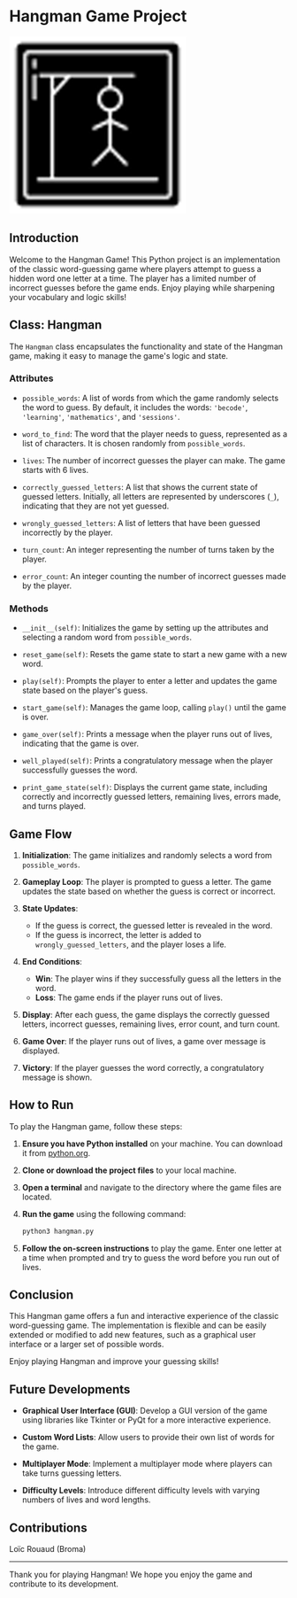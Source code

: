 # Hangman Game Project

![Hangman Game Demo](pictures/icons8-hangman-game-64_upscayl_5x_realesrgan-x4plus-anime.png)

## Introduction

Welcome to the Hangman Game! This Python project is an implementation of the classic word-guessing game where players attempt to guess a hidden word one letter at a time. The player has a limited number of incorrect guesses before the game ends. Enjoy playing while sharpening your vocabulary and logic skills!

## Class: Hangman

The `Hangman` class encapsulates the functionality and state of the Hangman game, making it easy to manage the game's logic and state.

### Attributes

- `possible_words`: A list of words from which the game randomly selects the word to guess. By default, it includes the words: `'becode'`, `'learning'`, `'mathematics'`, and `'sessions'`.

- `word_to_find`: The word that the player needs to guess, represented as a list of characters. It is chosen randomly from `possible_words`.

- `lives`: The number of incorrect guesses the player can make. The game starts with 6 lives.

- `correctly_guessed_letters`: A list that shows the current state of guessed letters. Initially, all letters are represented by underscores (`_`), indicating that they are not yet guessed.

- `wrongly_guessed_letters`: A list of letters that have been guessed incorrectly by the player.

- `turn_count`: An integer representing the number of turns taken by the player.

- `error_count`: An integer counting the number of incorrect guesses made by the player.

### Methods

- `__init__(self)`: Initializes the game by setting up the attributes and selecting a random word from `possible_words`.

- `reset_game(self)`: Resets the game state to start a new game with a new word.

- `play(self)`: Prompts the player to enter a letter and updates the game state based on the player's guess.

- `start_game(self)`: Manages the game loop, calling `play()` until the game is over.

- `game_over(self)`: Prints a message when the player runs out of lives, indicating that the game is over.

- `well_played(self)`: Prints a congratulatory message when the player successfully guesses the word.

- `print_game_state(self)`: Displays the current game state, including correctly and incorrectly guessed letters, remaining lives, errors made, and turns played.

## Game Flow

1. **Initialization**: The game initializes and randomly selects a word from `possible_words`.

2. **Gameplay Loop**: The player is prompted to guess a letter. The game updates the state based on whether the guess is correct or incorrect.

3. **State Updates**: 
    - If the guess is correct, the guessed letter is revealed in the word.
    - If the guess is incorrect, the letter is added to `wrongly_guessed_letters`, and the player loses a life.

4. **End Conditions**:
    - **Win**: The player wins if they successfully guess all the letters in the word.
    - **Loss**: The game ends if the player runs out of lives.

5. **Display**: After each guess, the game displays the correctly guessed letters, incorrect guesses, remaining lives, error count, and turn count.

6. **Game Over**: If the player runs out of lives, a game over message is displayed.

7. **Victory**: If the player guesses the word correctly, a congratulatory message is shown.

## How to Run

To play the Hangman game, follow these steps:

1. **Ensure you have Python installed** on your machine. You can download it from [python.org](https://www.python.org/).

2. **Clone or download the project files** to your local machine.

3. **Open a terminal** and navigate to the directory where the game files are located.

4. **Run the game** using the following command:

    ```bash
    python3 hangman.py
    ```

5. **Follow the on-screen instructions** to play the game. Enter one letter at a time when prompted and try to guess the word before you run out of lives.

## Conclusion

This Hangman game offers a fun and interactive experience of the classic word-guessing game. The implementation is flexible and can be easily extended or modified to add new features, such as a graphical user interface or a larger set of possible words.

Enjoy playing Hangman and improve your guessing skills!

## Future Developments

- **Graphical User Interface (GUI)**: Develop a GUI version of the game using libraries like Tkinter or PyQt for a more interactive experience.

- **Custom Word Lists**: Allow users to provide their own list of words for the game.

- **Multiplayer Mode**: Implement a multiplayer mode where players can take turns guessing letters.

- **Difficulty Levels**: Introduce different difficulty levels with varying numbers of lives and word lengths.

## Contributions

Loïc Rouaud (Broma)


---

Thank you for playing Hangman! We hope you enjoy the game and contribute to its development.
